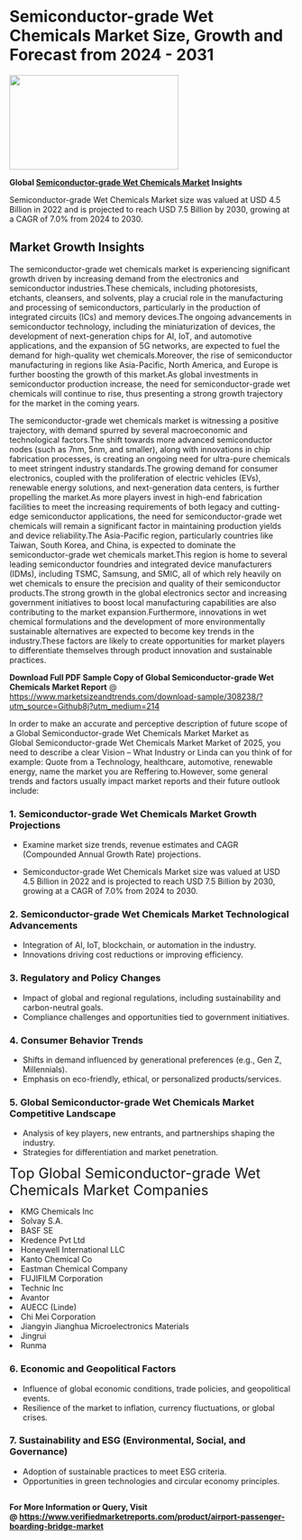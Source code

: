 <H1>Semiconductor-grade Wet Chemicals Market Size, Growth and Forecast from 2024 - 2031</H1><img class="aligncenter size-medium wp-image-584254" src="https://thirdeyenews.in/wp-content/uploads/2024/09/Global-Market-Research-300x168.jpeg" alt="" width="300" height="168" /><p><strong>Global&nbsp;<a href="https://www.marketsizeandtrends.com/download-sample/308238/?utm_source=Github8j?utm_medium=214">Semiconductor-grade Wet Chemicals Market</a> Insights</strong></p><p>Semiconductor-grade Wet Chemicals Market size was valued at USD 4.5 Billion in 2022 and is projected to reach USD 7.5 Billion by 2030, growing at a CAGR of 7.0% from 2024 to 2030.</p><p><h2>Market Growth Insights</h2> <p>The semiconductor-grade wet chemicals market is experiencing significant growth driven by increasing demand from the electronics and semiconductor industries.These chemicals, including photoresists, etchants, cleansers, and solvents, play a crucial role in the manufacturing and processing of semiconductors, particularly in the production of integrated circuits (ICs) and memory devices.The ongoing advancements in semiconductor technology, including the miniaturization of devices, the development of next-generation chips for AI, IoT, and automotive applications, and the expansion of 5G networks, are expected to fuel the demand for high-quality wet chemicals.Moreover, the rise of semiconductor manufacturing in regions like Asia-Pacific, North America, and Europe is further boosting the growth of this market.As global investments in semiconductor production increase, the need for semiconductor-grade wet chemicals will continue to rise, thus presenting a strong growth trajectory for the market in the coming years.</p> <p>The semiconductor-grade wet chemicals market is witnessing a positive trajectory, with demand spurred by several macroeconomic and technological factors.The shift towards more advanced semiconductor nodes (such as 7nm, 5nm, and smaller), along with innovations in chip fabrication processes, is creating an ongoing need for ultra-pure chemicals to meet stringent industry standards.The growing demand for consumer electronics, coupled with the proliferation of electric vehicles (EVs), renewable energy solutions, and next-generation data centers, is further propelling the market.As more players invest in high-end fabrication facilities to meet the increasing requirements of both legacy and cutting-edge semiconductor applications, the need for semiconductor-grade wet chemicals will remain a significant factor in maintaining production yields and device reliability.The Asia-Pacific region, particularly countries like Taiwan, South Korea, and China, is expected to dominate the semiconductor-grade wet chemicals market.This region is home to several leading semiconductor foundries and integrated device manufacturers (IDMs), including TSMC, Samsung, and SMIC, all of which rely heavily on wet chemicals to ensure the precision and quality of their semiconductor products.The strong growth in the global electronics sector and increasing government initiatives to boost local manufacturing capabilities are also contributing to the market expansion.Furthermore, innovations in wet chemical formulations and the development of more environmentally sustainable alternatives are expected to become key trends in the industry.These factors are likely to create opportunities for market players to differentiate themselves through product innovation and sustainable practices.<p><span class=""><strong>Download Full PDF Sample Copy of Global Semiconductor-grade Wet Chemicals Market Report</strong> @ <a href="https://www.marketsizeandtrends.com/download-sample/308238/?utm_source=Github8j?utm_medium=214" target="_blank">https://www.marketsizeandtrends.com/download-sample/308238/?utm_source=Github8j?utm_medium=214</a></span></p><p>In order to make an accurate and perceptive description of future scope of a Global&nbsp;Semiconductor-grade Wet Chemicals Market Market as Global&nbsp;Semiconductor-grade Wet Chemicals Market Market of 2025, you need to describe a clear Vision &ndash; What Industry or Linda can you think of for example: Quote from a Technology, healthcare, automotive, renewable energy, name the market you are Reffering to.However, some general trends and factors usually impact market reports and their future outlook include:</p><h3>1.&nbsp;<strong>Semiconductor-grade Wet Chemicals Market Growth Projections</strong></h3><ul><li>Examine market size trends, revenue estimates and CAGR (Compounded Annual Growth Rate) projections.</li><li><p>Semiconductor-grade Wet Chemicals Market size was valued at USD 4.5 Billion in 2022 and is projected to reach USD 7.5 Billion by 2030, growing at a CAGR of 7.0% from 2024 to 2030.</p></li></ul><h3>2.&nbsp;<strong>Semiconductor-grade Wet Chemicals Market Technological Advancements</strong></h3><ul><li>Integration of AI, IoT, blockchain, or automation in the industry.</li><li>Innovations driving cost reductions or improving efficiency.</li></ul><h3>3.&nbsp;<strong>Regulatory and Policy Changes</strong></h3><ul><li>Impact of global and regional regulations, including sustainability and carbon-neutral goals.</li><li>Compliance challenges and opportunities tied to government initiatives.</li></ul><h3>4.&nbsp;<strong>Consumer Behavior Trends</strong></h3><ul><li>Shifts in demand influenced by generational preferences (e.g., Gen Z, Millennials).</li><li>Emphasis on eco-friendly, ethical, or personalized products/services.</li></ul><h3>5.&nbsp;<strong>Global Semiconductor-grade Wet Chemicals Market Competitive Landscape</strong></h3><ul><li>Analysis of key players, new entrants, and partnerships shaping the industry.</li><li>Strategies for differentiation and market penetration.</li></ul><p data-pm-slice="1 1 []"><span style="color: inherit; font-family: inherit; font-size: 25px;">Top Global Semiconductor-grade Wet Chemicals Market Companies</span></p><div class="" data-test-id=""><p><li>KMG Chemicals Inc</li><li> Solvay S.A.</li><li> BASF SE</li><li> Kredence Pvt Ltd</li><li> Honeywell International LLC</li><li> Kanto Chemical Co</li><li> Eastman Chemical Company</li><li> FUJIFILM Corporation</li><li> Technic Inc</li><li> Avantor</li><li> AUECC (Linde)</li><li> Chi Mei Corporation</li><li> Jiangyin Jianghua Microelectronics Materials</li><li> Jingrui</li><li> Runma</li></p></div><h3>6.&nbsp;<strong>Economic and Geopolitical Factors</strong></h3><ul><li>Influence of global economic conditions, trade policies, and geopolitical events.</li><li>Resilience of the market to inflation, currency fluctuations, or global crises.</li></ul><h3>7.&nbsp;<strong>Sustainability and ESG (Environmental, Social, and Governance)</strong></h3><ul><li>Adoption of sustainable practices to meet ESG criteria.</li><li>Opportunities in green technologies and circular economy principles.</li></ul><h2><strong style="font-size: 14px;">For More Information or Query, Visit @&nbsp;</strong><a style="background-color: #ffffff; font-size: 14px;" href="https://www.marketsizeandtrends.com/report/semiconductor-grade-wet-chemicals-market/" target="_blank">https://www.verifiedmarketreports.com/product/airport-passenger-boarding-bridge-market</a></h2>